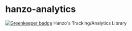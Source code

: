 # hanzo-analytics

[![Greenkeeper badge](https://badges.greenkeeper.io/hanzo-io/hanzo-analytics.svg)](https://greenkeeper.io/)
Hanzo's Tracking/Analytics Library
